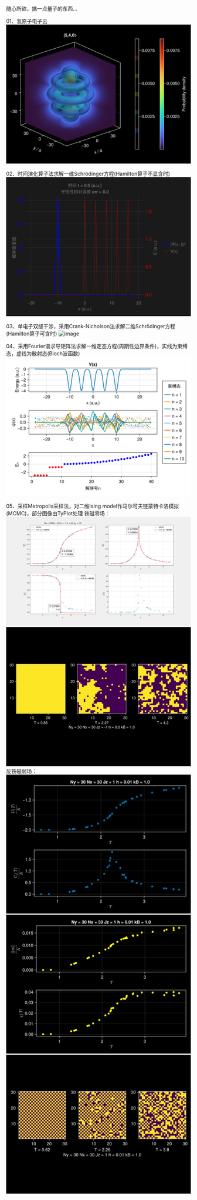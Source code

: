 随心所欲，搞一点量子的东西...

01、氢原子电子云  
![image](files/Hydrogen02.png)

02、时间演化算子法求解一维Schrödinger方程(Hamilton算子不显含时)  
![image](files/1D_Schrodinger02.gif)

03、单电子双缝干涉，采用Crank-Nicholson法求解二维Schrödinger方程(Hamilton算子可含时)
![image](files/2D_Schrodinger.gif)

04、采用Fourier谱求导矩阵法求解一维定态方程(周期性边界条件)，实线为束缚态，虚线为散射态(Bloch波函数)
![image](files/1D_StaSch.png)

05、采样Metropolis采样法，对二维Ising model作马尔可夫链蒙特卡洛模拟(MCMC)，部分图像由TyPlot处理
铁磁零场： 
![image](files/2DIsing01.png) 
![image](files/2DIsing02.jpg) 
反铁磁弱场： 
![image](files/2DIsing_sol01.jpg) 
![image](files/2DIsing_sol02.jpg) 
![image](files/2DIsing_sol03.jpg) 
